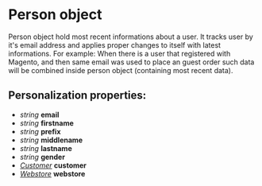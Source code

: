 # Person object

Person object hold most recent informations about a user. It tracks user by it's email address and applies proper changes to itself with latest informations. For example: When there is a user that registered with Magento, and then same email was used to place an guest order such data will be combined inside person object (containing most recent data).

## Personalization properties:

- _string_ **email**
- _string_ **firstname**
- _string_ **prefix**
- _string_ **middlename**
- _string_ **lastname**
- _string_ **gender**
- _[Customer](#/menu/documentation/MarketingSuite/magento-integration/object/Customer)_ **customer**
- _[Webstore](#/menu/documentation/MarketingSuite/magento-integration/object/Webstore)_ **webstore**
